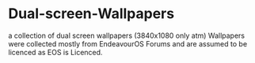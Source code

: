 # Dual-screen-Wallpapers
a collection of dual screen wallpapers (3840x1080 only atm)
Wallpapers were collected mostly from EndeavourOS Forums and are assumed to be licenced as EOS is Licenced. 
